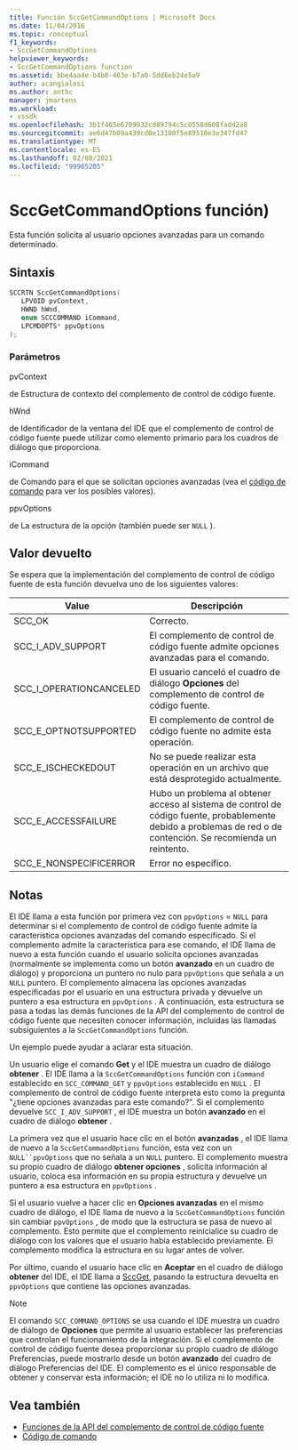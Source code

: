 ```yaml
---
title: Función SccGetCommandOptions | Microsoft Docs
ms.date: 11/04/2016
ms.topic: conceptual
f1_keywords:
- SccGetCommandOptions
helpviewer_keywords:
- SccGetCommandOptions function
ms.assetid: bbe4aa4e-b4b0-403e-b7a0-5dd6eb24e5a9
author: acangialosi
ms.author: anthc
manager: jmartens
ms.workload:
- vssdk
ms.openlocfilehash: 3b1f465e6709932cd89794c5c0558d608fadd2a8
ms.sourcegitcommit: ae6d47b09a439cd0e13180f5e89510e3e347fd47
ms.translationtype: MT
ms.contentlocale: es-ES
ms.lasthandoff: 02/08/2021
ms.locfileid: "99965205"
---
```

# <a name="sccgetcommandoptions-function"></a>SccGetCommandOptions función)
Esta función solicita al usuario opciones avanzadas para un comando determinado.

## <a name="syntax"></a>Sintaxis

```cpp
SCCRTN SccGetCommandOptions(
   LPVOID pvContext,
   HWND hWnd,
   enum SCCCOMMAND iCommand,
   LPCMDOPTS* ppvOptions
);
```

### <a name="parameters"></a>Parámetros
 pvContext

de Estructura de contexto del complemento de control de código fuente.

 hWnd

de Identificador de la ventana del IDE que el complemento de control de código fuente puede utilizar como elemento primario para los cuadros de diálogo que proporciona.

 iCommand

de Comando para el que se solicitan opciones avanzadas (vea el [código de comando](../extensibility/command-code-enumerator.md) para ver los posibles valores).

 ppvOptions

de La estructura de la opción (también puede ser `NULL` ).

## <a name="return-value"></a>Valor devuelto
 Se espera que la implementación del complemento de control de código fuente de esta función devuelva uno de los siguientes valores:

|Value|Descripción|
|-----------|-----------------|
|SCC_OK|Correcto.|
|SCC_I_ADV_SUPPORT|El complemento de control de código fuente admite opciones avanzadas para el comando.|
|SCC_I_OPERATIONCANCELED|El usuario canceló el cuadro de diálogo **Opciones** del complemento de control de código fuente.|
|SCC_E_OPTNOTSUPPORTED|El complemento de control de código fuente no admite esta operación.|
|SCC_E_ISCHECKEDOUT|No se puede realizar esta operación en un archivo que está desprotegido actualmente.|
|SCC_E_ACCESSFAILURE|Hubo un problema al obtener acceso al sistema de control de código fuente, probablemente debido a problemas de red o de contención. Se recomienda un reintento.|
|SCC_E_NONSPECIFICERROR|Error no específico.|

## <a name="remarks"></a>Notas
 El IDE llama a esta función por primera vez con `ppvOptions` = `NULL` para determinar si el complemento de control de código fuente admite la característica opciones avanzadas del comando especificado. Si el complemento admite la característica para ese comando, el IDE llama de nuevo a esta función cuando el usuario solicita opciones avanzadas (normalmente se implementa como un botón **avanzado** en un cuadro de diálogo) y proporciona un puntero no nulo para `ppvOptions` que señala a un `NULL` puntero. El complemento almacena las opciones avanzadas especificadas por el usuario en una estructura privada y devuelve un puntero a esa estructura en `ppvOptions` . A continuación, esta estructura se pasa a todas las demás funciones de la API del complemento de control de código fuente que necesiten conocer información, incluidas las llamadas subsiguientes a la `SccGetCommandOptions` función.

 Un ejemplo puede ayudar a aclarar esta situación.

 Un usuario elige el comando **Get** y el IDE muestra un cuadro de diálogo **obtener** . El IDE llama a la `SccGetCommandOptions` función con `iCommand` establecido en `SCC_COMMAND_GET` y `ppvOptions` establecido en `NULL` . El complemento de control de código fuente interpreta esto como la pregunta "¿tiene opciones avanzadas para este comando?". Si el complemento devuelve `SCC_I_ADV_SUPPORT` , el IDE muestra un botón **avanzado** en el cuadro de diálogo **obtener** .

 La primera vez que el usuario hace clic en el botón **avanzadas** , el IDE llama de nuevo a la `SccGetCommandOptions` función, esta vez con un `NULL``ppvOptions` que no señala a un `NULL` puntero. El complemento muestra su propio cuadro de diálogo **obtener opciones** , solicita información al usuario, coloca esa información en su propia estructura y devuelve un puntero a esa estructura en `ppvOptions` .

 Si el usuario vuelve a hacer clic en **Opciones avanzadas** en el mismo cuadro de diálogo, el IDE llama de nuevo a la `SccGetCommandOptions` función sin cambiar `ppvOptions` , de modo que la estructura se pasa de nuevo al complemento. Esto permite que el complemento reinicialice su cuadro de diálogo con los valores que el usuario había establecido previamente. El complemento modifica la estructura en su lugar antes de volver.

 Por último, cuando el usuario hace clic en **Aceptar** en el cuadro de diálogo **obtener** del IDE, el IDE llama a [SccGet](../extensibility/sccget-function.md), pasando la estructura devuelta en `ppvOptions` que contiene las opciones avanzadas.

> [!NOTE]
> El comando `SCC_COMMAND_OPTIONS` se usa cuando el IDE muestra un cuadro de diálogo de **Opciones** que permite al usuario establecer las preferencias que controlan el funcionamiento de la integración. Si el complemento de control de código fuente desea proporcionar su propio cuadro de diálogo Preferencias, puede mostrarlo desde un botón **avanzado** del cuadro de diálogo Preferencias del IDE. El complemento es el único responsable de obtener y conservar esta información; el IDE no lo utiliza ni lo modifica.

## <a name="see-also"></a>Vea también
- [Funciones de la API del complemento de control de código fuente](../extensibility/source-control-plug-in-api-functions.md)
- [Código de comando](../extensibility/command-code-enumerator.md)
